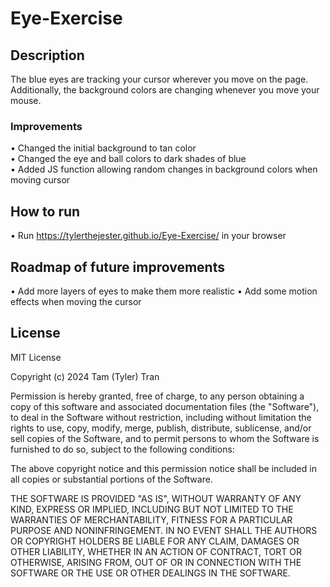# Eye-Exercise

## Description

The blue eyes are tracking your cursor wherever you move on the page. Additionally, the background colors are changing whenever you move your mouse.

### Improvements

• Changed the initial background to tan color <br />
• Changed the eye and ball colors to dark shades of blue <br />
• Added JS function allowing random changes in background colors when moving cursor <br />

## How to run
• Run https://tylerthejester.github.io/Eye-Exercise/ in your browser

## Roadmap of future improvements
• Add more layers of eyes to make them more realistic
• Add some motion effects when moving the cursor

## License

MIT License

Copyright (c) 2024 Tam (Tyler) Tran

Permission is hereby granted, free of charge, to any person obtaining a copy
of this software and associated documentation files (the "Software"), to deal
in the Software without restriction, including without limitation the rights
to use, copy, modify, merge, publish, distribute, sublicense, and/or sell
copies of the Software, and to permit persons to whom the Software is
furnished to do so, subject to the following conditions:

The above copyright notice and this permission notice shall be included in all
copies or substantial portions of the Software.

THE SOFTWARE IS PROVIDED "AS IS", WITHOUT WARRANTY OF ANY KIND, EXPRESS OR
IMPLIED, INCLUDING BUT NOT LIMITED TO THE WARRANTIES OF MERCHANTABILITY,
FITNESS FOR A PARTICULAR PURPOSE AND NONINFRINGEMENT. IN NO EVENT SHALL THE
AUTHORS OR COPYRIGHT HOLDERS BE LIABLE FOR ANY CLAIM, DAMAGES OR OTHER
LIABILITY, WHETHER IN AN ACTION OF CONTRACT, TORT OR OTHERWISE, ARISING FROM,
OUT OF OR IN CONNECTION WITH THE SOFTWARE OR THE USE OR OTHER DEALINGS IN THE
SOFTWARE.
